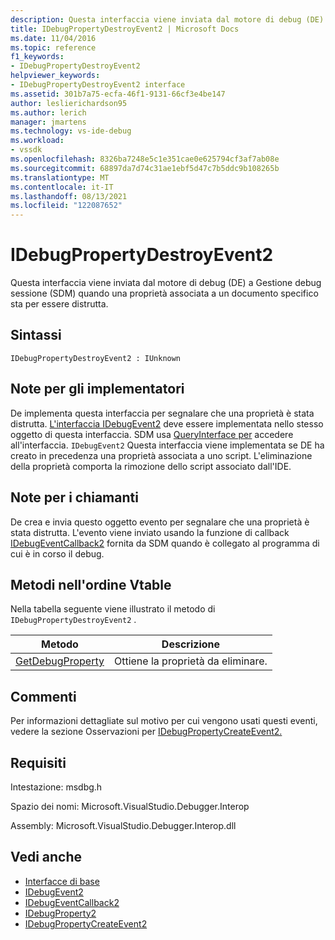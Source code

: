 ```yaml
---
description: Questa interfaccia viene inviata dal motore di debug (DE) a Gestione debug sessione (SDM) quando una proprietà associata a un documento specifico sta per essere distrutta.
title: IDebugPropertyDestroyEvent2 | Microsoft Docs
ms.date: 11/04/2016
ms.topic: reference
f1_keywords:
- IDebugPropertyDestroyEvent2
helpviewer_keywords:
- IDebugPropertyDestroyEvent2 interface
ms.assetid: 301b7a75-ecfa-46f1-9131-66cf3e4be147
author: leslierichardson95
ms.author: lerich
manager: jmartens
ms.technology: vs-ide-debug
ms.workload:
- vssdk
ms.openlocfilehash: 8326ba7248e5c1e351cae0e625794cf3af7ab08e
ms.sourcegitcommit: 68897da7d74c31ae1ebf5d47c7b5ddc9b108265b
ms.translationtype: MT
ms.contentlocale: it-IT
ms.lasthandoff: 08/13/2021
ms.locfileid: "122087652"
---
```

# <a name="idebugpropertydestroyevent2"></a>IDebugPropertyDestroyEvent2
Questa interfaccia viene inviata dal motore di debug (DE) a Gestione debug sessione (SDM) quando una proprietà associata a un documento specifico sta per essere distrutta.

## <a name="syntax"></a>Sintassi

```
IDebugPropertyDestroyEvent2 : IUnknown
```

## <a name="notes-for-implementers"></a>Note per gli implementatori
 De implementa questa interfaccia per segnalare che una proprietà è stata distrutta. [L'interfaccia IDebugEvent2](../../../extensibility/debugger/reference/idebugevent2.md) deve essere implementata nello stesso oggetto di questa interfaccia. SDM usa [QueryInterface per](/cpp/atl/queryinterface) accedere all'interfaccia. `IDebugEvent2` Questa interfaccia viene implementata se DE ha creato in precedenza una proprietà associata a uno script. L'eliminazione della proprietà comporta la rimozione dello script associato dall'IDE.

## <a name="notes-for-callers"></a>Note per i chiamanti
 De crea e invia questo oggetto evento per segnalare che una proprietà è stata distrutta. L'evento viene inviato usando la funzione di callback [IDebugEventCallback2](../../../extensibility/debugger/reference/idebugeventcallback2.md) fornita da SDM quando è collegato al programma di cui è in corso il debug.

## <a name="methods-in-vtable-order"></a>Metodi nell'ordine Vtable
 Nella tabella seguente viene illustrato il metodo di `IDebugPropertyDestroyEvent2` .

|Metodo|Descrizione|
|------------|-----------------|
|[GetDebugProperty](../../../extensibility/debugger/reference/idebugpropertydestroyevent2-getdebugproperty.md)|Ottiene la proprietà da eliminare.|

## <a name="remarks"></a>Commenti
 Per informazioni dettagliate sul motivo per cui vengono usati questi eventi, vedere la sezione Osservazioni per [IDebugPropertyCreateEvent2.](../../../extensibility/debugger/reference/idebugpropertycreateevent2.md)

## <a name="requirements"></a>Requisiti
 Intestazione: msdbg.h

 Spazio dei nomi: Microsoft.VisualStudio.Debugger.Interop

 Assembly: Microsoft.VisualStudio.Debugger.Interop.dll

## <a name="see-also"></a>Vedi anche
- [Interfacce di base](../../../extensibility/debugger/reference/core-interfaces.md)
- [IDebugEvent2](../../../extensibility/debugger/reference/idebugevent2.md)
- [IDebugEventCallback2](../../../extensibility/debugger/reference/idebugeventcallback2.md)
- [IDebugProperty2](../../../extensibility/debugger/reference/idebugproperty2.md)
- [IDebugPropertyCreateEvent2](../../../extensibility/debugger/reference/idebugpropertycreateevent2.md)
